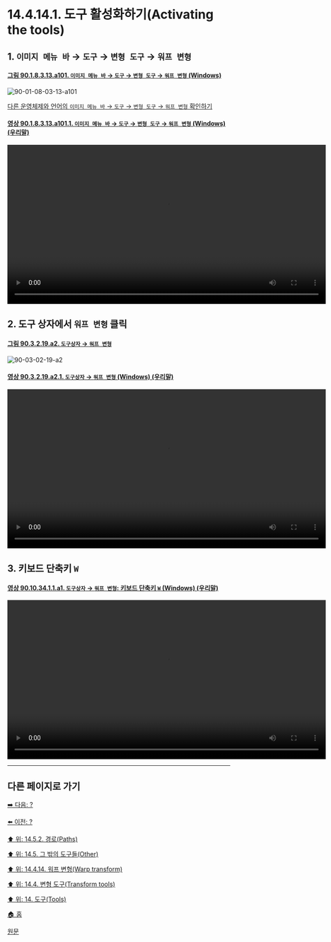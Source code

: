 # 14.4.14.1. 도구 활성화하기(Activating the tools)

<a id="14-04-14-01-s1"></a>

## 1. `이미지 메뉴 바` → `도구` → `변형 도구` → `워프 변형`

<a id="90-01-08-03-13-a101"></a>

#### [그림 90.1.8.3.13.a101. `이미지 메뉴 바` → `도구` → `변형 도구` → `워프 변형` (Windows)](./90-01-08-03-13-warp_transform.md#90-01-08-03-13-a101)
![90-01-08-03-13-a101](https://github.com/wonder13662/gimp/assets/15767104/94e0478b-f3dd-46c2-85f5-1f41edb155bd)

[다른 운영체제와 언어의 `이미지 메뉴 바` → `도구` → `변형 도구` → `워프 변형` 확인하기](./90-01-08-03-13-warp_transform.md#90-01-08-03-13-a102)

<a id="90-01-08-03-13-a101-01"></a>

#### [영상 90.1.8.3.13.a101.1. `이미지 메뉴 바` → `도구` → `변형 도구` → `워프 변형` (Windows) (우리말)](./90-01-08-03-13-warp_transform.md#90-01-08-03-13-a101-01)
<video controls="controls" width="720" src="https://github.com/wonder13662/gimp/assets/15767104/f623785e-03a4-458a-bd61-3f73c55a4417"></video>

<a id="14-04-14-01-s2"></a>

## 2. 도구 상자에서 `워프 변형` 클릭

<a id="90-03-02-19-a2"></a>

#### [그림 90.3.2.19.a2. `도구상자` → `워프 변형`](./90-03-02-19-warp_transform.md#90-03-02-19-a2)
![90-03-02-19-a2](https://github.com/wonder13662/gimp/assets/15767104/ac4bcc92-9d42-4f01-b72f-b18c6fc9fb57)

<a id="90-03-02-19-a2-01"></a>

#### [영상 90.3.2.19.a2.1. `도구상자` → `워프 변형` (Windows) (우리말)](./90-03-02-19-warp_transform.md#90-03-02-19-a2-01)
<video controls="controls" width="720" src="https://github.com/wonder13662/gimp/assets/15767104/16be9763-7127-4e3d-8eb0-f79d9e1e5fa3"></video>

<a id="14-04-14-01-s3"></a>

## 3. 키보드 단축키 `W`

<a id="90-10-34-01-01-a1"></a>

#### [영상 90.10.34.1.1.a1. `도구상자` → `워프 변형`: 키보드 단축키 `W` (Windows) (우리말)](./90-10-34-01-01-w.md#90-10-34-01-01-a1)
<video controls="controls" width="720" src="https://github.com/wonder13662/gimp/assets/15767104/d05b5b2e-93e5-427e-b4ff-350dacc48662"></video>

***

## 다른 페이지로 가기

[➡️ 다음: ?]()

[⬅️ 이전: ?]()

[⬆️ 위: 14.5.2. 경로(Paths)](./14-05-02-00-paths.md)

[⬆️ 위: 14.5. 그 밖의 도구들(Other)](./14-05-00-other.md)

[⬆️ 위: 14.4.14. 워프 변형(Warp transform)](./14-04-14-00-warp-transform.md)

[⬆️ 위: 14.4. 변형 도구(Transform tools)](./14-04-00-transform-tools.md)

[⬆️ 위: 14. 도구(Tools)](./14-00-tools.md)

[🏠 홈](./00-home.md)

[원문](https://docs.gimp.org/2.10/ko/gimp-tool-path.html)